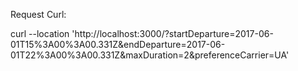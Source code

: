 Request Curl:

curl --location 'http://localhost:3000/?startDeparture=2017-06-01T15%3A00%3A00.331Z&endDeparture=2017-06-01T22%3A00%3A00.331Z&maxDuration=2&preferenceCarrier=UA'
